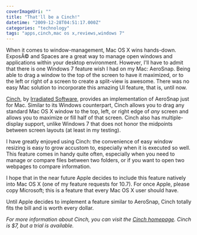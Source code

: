 ```yaml
---
coverImageUri: ""
title: "That'll be a Cinch!"
datetime: "2009-12-28T04:51:17.000Z"
categories: "technology"
tags: "apps,cinch,mac os x,reviews,windows 7"
---
```


When it comes to window-management, Mac OS X wins hands-down. ExposÃ© and Spaces are a great way to manage open windows and applications within your desktop environment. However, I'll have to admit that there is one Windows 7 feature wish I had on my Mac: AeroSnap. Being able to drag a window to the top of the screen to have it maximized, or to the left or right of a screen to create a split-view is awesome. There was no easy Mac solution to incorporate this amazing UI feature, that is, until now.

[Cinch](http://www.irradiatedsoftware.com/cinch/), by [Irradiated Software](http://www.irradiatedsoftware.com/), provides an implementation of AeroSnap just for Mac. Similar to its Windows counterpart, Cinch allows you to drag any standard Mac OS X window to the top, left, or right edge of _any_ screen and allows you to maximize or fill half of that screen. Cinch also has multiple-display support, unlike Windows 7 that does not honor the midpoints between screen layouts (at least in my testing).

I have greatly enjoyed using Cinch: the convenience of easy window resizing is easy to grow accustom to, especially when it is executed so well. This feature comes in handy quite often, especially when you need to manage or compare files between two folders, or if you want to open two webpages to compare information.

I hope that in the near future Apple decides to include this feature natively into Mac OS X (one of my feature requests for 10.7). For once Apple, please copy Microsoft; this is a feature that every Mac OS X user should have.

Until Apple decides to implement a feature similar to AeroSnap, Cinch totally fits the bill and is worth every dollar.

_For more information about Cinch, you can visit the_ [_Cinch homepage_](http://www.irradiatedsoftware.com/cinch/)_. Cinch is $7, but a trial is available._
